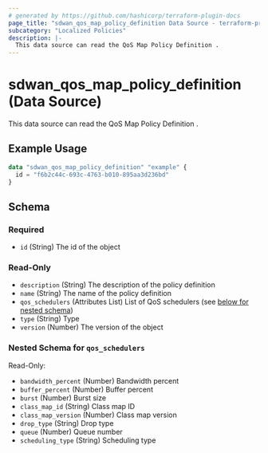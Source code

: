 ```yaml
---
# generated by https://github.com/hashicorp/terraform-plugin-docs
page_title: "sdwan_qos_map_policy_definition Data Source - terraform-provider-sdwan"
subcategory: "Localized Policies"
description: |-
  This data source can read the QoS Map Policy Definition .
---
```


# sdwan_qos_map_policy_definition (Data Source)

This data source can read the QoS Map Policy Definition .

## Example Usage

```terraform
data "sdwan_qos_map_policy_definition" "example" {
  id = "f6b2c44c-693c-4763-b010-895aa3d236bd"
}
```

<!-- schema generated by tfplugindocs -->
## Schema

### Required

- `id` (String) The id of the object

### Read-Only

- `description` (String) The description of the policy definition
- `name` (String) The name of the policy definition
- `qos_schedulers` (Attributes List) List of QoS schedulers (see [below for nested schema](#nestedatt--qos_schedulers))
- `type` (String) Type
- `version` (Number) The version of the object

<a id="nestedatt--qos_schedulers"></a>
### Nested Schema for `qos_schedulers`

Read-Only:

- `bandwidth_percent` (Number) Bandwidth percent
- `buffer_percent` (Number) Buffer percent
- `burst` (Number) Burst size
- `class_map_id` (String) Class map ID
- `class_map_version` (Number) Class map version
- `drop_type` (String) Drop type
- `queue` (Number) Queue number
- `scheduling_type` (String) Scheduling type
